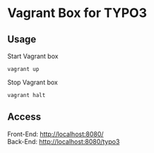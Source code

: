 # Vagrant Box for TYPO3

## Usage

Start Vagrant box

```
vagrant up
```

Stop Vagrant box

```
vagrant halt
```

## Access

Front-End: [http://localhost:8080/](http://localhost:8080/)  
Back-End: [http://localhost:8080/typo3](http://localhost:8080/typo3)  
